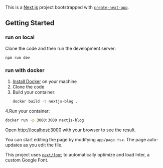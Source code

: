 This is a [Next.js](https://nextjs.org/) project bootstrapped with [`create-next-app`](https://github.com/vercel/next.js/tree/canary/packages/create-next-app).

## Getting Started

### run on local

Clone the code and then run the development server:

```bash
npm run dev
```

### run with docker

1. [Install Docker](https://docs.docker.com/get-docker/) on your machine
2. Clone the code
3. Build your container:
   ```bash
   docker build -t nextjs-blog .
   ```
4.Run your container:
  ```bash
docker run -p 3000:3000 nextjs-blog
```
Open [http://localhost:3000](http://localhost:3000) with your browser to see the result.

You can start editing the page by modifying `app/page.tsx`. The page auto-updates as you edit the file.

This project uses [`next/font`](https://nextjs.org/docs/basic-features/font-optimization) to automatically optimize and load Inter, a custom Google Font.

